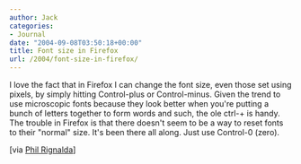 ```yaml
---
author: Jack
categories:
- Journal
date: "2004-09-08T03:50:18+00:00"
title: Font size in Firefox
url: /2004/font-size-in-firefox/
---
```


I love the fact that in Firefox I can change the font size, even those set using pixels, by simply hitting Control-plus or Control-minus. Given the trend to use microscopic fonts because they look better when you're putting a bunch of letters together to form words and such, the ole ctrl-+ is handy. The trouble in Firefox is that there doesn't seem to be a way to reset fonts to their "normal" size. It's been there all along. Just use Control-0 (zero).

[via [Phil Rignalda][1]]

 [1]: http://philringnalda.com/